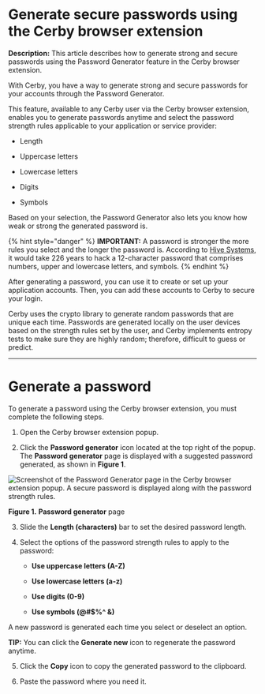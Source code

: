 # Generate secure passwords using the Cerby browser extension

**Description:** This article describes how to generate strong and secure passwords using the Password Generator feature in the Cerby browser extension.

With Cerby, you have a way to generate strong and secure passwords for your
accounts through the Password Generator.

This feature, available to any Cerby user via the Cerby browser extension,
enables you to generate passwords anytime and select the password strength
rules applicable to your application or service provider:

  * Length

  * Uppercase letters

  * Lowercase letters

  * Digits

  * Symbols

Based on your selection, the Password Generator also lets you know how weak or
strong the generated password is.

{% hint style="danger" %} **IMPORTANT:** A password is stronger the more rules
you select and the longer the password is. According to [Hive
Systems](https://www.hivesystems.io/password), it would take 226 years to hack
a 12-character password that comprises numbers, upper and lowercase letters,
and symbols. {% endhint %}

After generating a password, you can use it to create or set up your
application accounts. Then, you can add these accounts to Cerby to secure your
login.

Cerby uses the crypto library to generate random passwords that are unique
each time. Passwords are generated locally on the user devices based on the
strength rules set by the user, and Cerby implements entropy tests to make
sure they are highly random; therefore, difficult to guess or predict.

* * *

# Generate a password

To generate a password using the Cerby browser extension, you must complete
the following steps.

  1. Open the Cerby browser extension popup.

  2. Click the **Password generator** icon located at the top right of the popup. The **Password generator** page is displayed with a suggested password generated, as shown in **Figure 1**.

![Screenshot of the Password Generator page in the Cerby browser extension
popup. A secure password is displayed along with the password strength
rules.](gitbook/imagesmWVqDZ7K-4o2MgnlpitoIbUpEgTKZZmK6Me4nDgwA2013KDDxuhm5S0S1jVZK4w7FKJ5aWTbphqMhJIllNo8ODXE8n161SfsluHAoEH4mJJWwr4xrOtowKuTEO45iFs8c2A4WmqbYFyi83-6KnAvZdHvQJU6KwU48URg0GHwhAdBFxd4KuYcSymYg2cuPA)

**Figure 1.** **Password generator** page

  3. Slide the **Length (characters)** bar to set the desired password length.

  4. Select the options of the password strength rules to apply to the password:

     * **Use uppercase letters (A-Z)**

     * **Use lowercase letters (a-z)**

     * **Use digits (0-9)**

     * **Use symbols (@#$%^ &)**

A new password is generated each time you select or deselect an option.

**TIP:** You can click the **Generate new** icon to regenerate the password
anytime.

  5. Click the **Copy** icon to copy the generated password to the clipboard.

  6. Paste the password where you need it.

